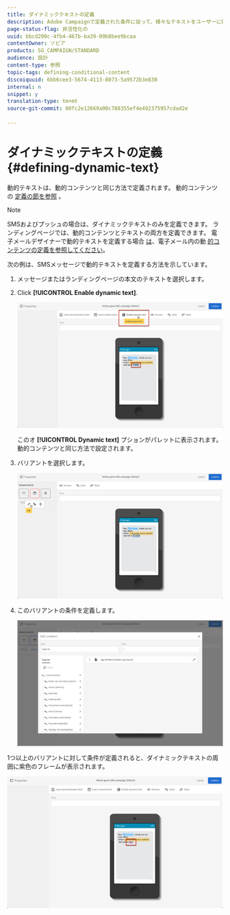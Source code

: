 ```yaml
---
title: ダイナミックテキストの定義
description: Adobe Campaignで定義された条件に従って、様々なテキストをユーザーに動的に表示する方法を説明します。
page-status-flag: 非活性化の
uuid: bbcd200c-4fb4-467b-ba39-09b8bee9bcaa
contentOwner: ソビア
products: SG_CAMPAIGN/STANDARD
audience: 設計
content-type: 参照
topic-tags: defining-conditional-content
discoiquuid: 6bb6cee3-5674-4113-8073-5a9572b3e830
internal: n
snippet: y
translation-type: tm+mt
source-git-commit: 00fc2e12669a00c788355ef4e492375957cdad2e

---
```



# ダイナミックテキストの定義{#defining-dynamic-text}

動的テキストは、動的コンテンツと同じ方法で定義されます。 動的コンテンツの [定義の節を参照](../../designing/using/personalization.md#defining-dynamic-content-in-an-email) 。

>[!NOTE]
>
>SMSおよびプッシュの場合は、ダイナミックテキストのみを定義できます。 ランディングページでは、動的コンテンツとテキストの両方を定義できます。 電子メールデザイナーで動的テキストを定義する場合 [は](../../designing/using/overview.md)、電子メール内の動 [的コンテンツの定義を参照してください](../../designing/using/personalization.md#defining-dynamic-content-in-an-email)。

次の例は、SMSメッセージで動的テキストを定義する方法を示しています。

1. メッセージまたはランディングページの本文のテキストを選択します。
1. Click **[!UICONTROL Enable dynamic text]**.

   ![](assets/dynamic_text_sms_1.png)

   このオ **[!UICONTROL Dynamic text]** プションがパレットに表示されます。 動的コンテンツと同じ方法で設定されます。

1. バリアントを選択します。

   ![](assets/dynamic_text_sms_2.png)

1. このバリアントの条件を定義します。

   ![](assets/dynamic_text_sms_4.png)

1つ以上のバリアントに対して条件が定義されると、ダイナミックテキストの周囲に紫色のフレームが表示されます。

![](assets/dynamic_text_sms_3.png)

